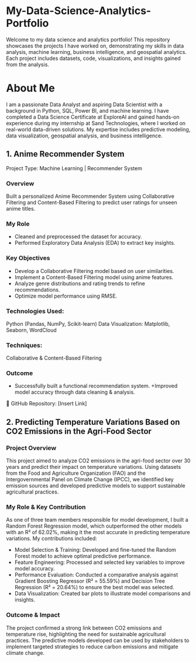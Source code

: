 # My-Data-Science-Analytics-Portfolio
Welcome to my data science and analytics portfolio! This repository showcases the projects I have worked on, demonstrating my skills in data analysis, machine learning, business intelligence, and geospatial analytics. Each project includes datasets, code, visualizations, and insights gained from the analysis.

#  About Me
I am a passionate Data Analyst and aspiring Data Scientist with a background in Python, SQL, Power BI, and machine learning. I have completed a Data Science Certificate at ExploreAI and gained hands-on experience during my internship at Sand Technologies, where I worked on real-world data-driven solutions. My expertise includes predictive modeling, data visualization, geospatial analysis, and business intelligence.

## 1. Anime Recommender System
Project Type: Machine Learning | Recommender System

### Overview
Built a personalized Anime Recommender System using Collaborative Filtering and Content-Based Filtering to predict user ratings for unseen anime titles.

### My Role
+ Cleaned and preprocessed the dataset for accuracy.
+ Performed Exploratory Data Analysis (EDA) to extract key insights.
### Key Objectives
+ Develop a Collaborative Filtering model based on user similarities.
+ Implement a Content-Based Filtering model using anime features.
+ Analyze genre distributions and rating trends to refine recommendations.
+ Optimize model performance using RMSE.

### Technologies Used:
Python (Pandas, NumPy, Scikit-learn)
Data Visualization: Matplotlib, Seaborn, WordCloud

### Techniques: 
Collaborative & Content-Based Filtering
### Outcome
+ Successfully built a functional recommendation system.
+Improved model accuracy through data cleaning & analysis.

🔗 GitHub Repository: [Insert Link]

## 2. Predicting Temperature Variations Based on CO2 Emissions in the Agri-Food Sector
### Project Overview
This project aimed to analyze CO2 emissions in the agri-food sector over 30 years and predict their impact on temperature variations. Using datasets from the Food and Agriculture Organization (FAO) and the Intergovernmental Panel on Climate Change (IPCC), we identified key emission sources and developed predictive models to support sustainable agricultural practices.

### My Role & Key Contribution
As one of three team members responsible for model development, I built a Random Forest Regression model, which outperformed the other models with an R² of 62.02%, making it the most accurate in predicting temperature variations. My contributions included:

- Model Selection & Training: Developed and fine-tuned the Random Forest model to achieve optimal predictive performance.
- Feature Engineering: Processed and selected key variables to improve model accuracy.
- Performance Evaluation: Conducted a comparative analysis against Gradient Boosting Regressor (R² = 55.59%) and Decision Tree Regression (R² = 20.64%) to ensure the best model was selected.
- Data Visualization: Created bar plots to illustrate model comparisons and insights.
### Outcome & Impact
The project confirmed a strong link between CO2 emissions and temperature rise, highlighting the need for sustainable agricultural practices. The predictive models developed can be used by stakeholders to implement targeted strategies to reduce carbon emissions and mitigate climate change.


